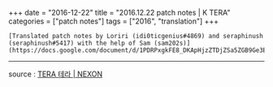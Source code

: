 +++
date = "2016-12-22"
title = "2016.12.22 patch notes | K TERA"
categories = ["patch notes"]
tags = ["2016", "translation"]
+++

```
[Translated patch notes by Loriri (idi0ticgenius#4869) and seraphinush (seraphinush#5417) with the help of Sam (sam202s)](https://docs.google.com/document/d/1PDRPxgkFE8_DKApHjzZTDjZSa5ZGB9Ge3Bdixeq1h3k/edit)
```

----

source : [TERA 테라 | NEXON](http://tera.nexon.com/news/update/view.aspx?n4articlesn=)